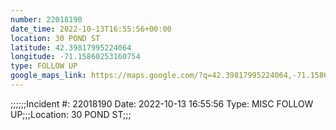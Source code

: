 ```yaml
---
number: 22018190
date_time: 2022-10-13T16:55:56+00:00
location: 30 POND ST
latitude: 42.39817995224064
longitude: -71.15860253160754
type: FOLLOW UP
google_maps_link: https://maps.google.com/?q=42.39817995224064,-71.15860253160754
---
```


;;;;;;Incident #: 22018190  Date: 2022-10-13 16:55:56   Type: MISC FOLLOW UP;;;Location: 30 POND ST;;;
